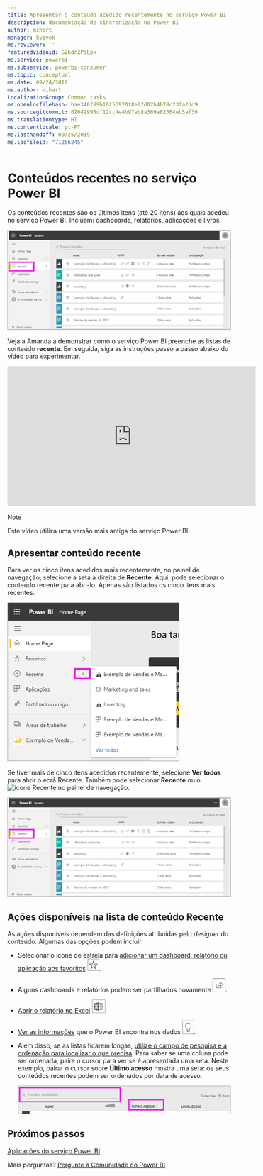 ```yaml
---
title: Apresentar o conteúdo acedido recentemente no serviço Power BI
description: documentação de sincronização no Power BI
author: mihart
manager: kvivek
ms.reviewer: ''
featuredvideoid: G26dr2PsEpk
ms.service: powerbi
ms.subservice: powerbi-consumer
ms.topic: conceptual
ms.date: 09/24/2019
ms.author: mihart
LocalizationGroup: Common tasks
ms.openlocfilehash: bae340f89b10253920f8e22d02b4b78c23fa2dd9
ms.sourcegitcommit: 02042995df12cc4e4b97eb8a369e62364eb5af36
ms.translationtype: HT
ms.contentlocale: pt-PT
ms.lasthandoff: 09/25/2019
ms.locfileid: "71256245"
---
```

# <a name="recent-content-in-the-power-bi-service"></a>Conteúdos **recentes** no serviço Power BI
Os conteúdos recentes são os últimos itens (até 20 itens) aos quais acedeu no serviço Power BI.  Incluem: dashboards, relatórios, aplicações e livros.

![Janela Conteúdo recente](./media/end-user-recent/power-bi-recent.png)

Veja a Amanda a demonstrar como o serviço Power BI preenche as listas de conteúdo **recente**. Em seguida, siga as instruções passo a passo abaixo do vídeo para experimentar.

<iframe width="560" height="315" src="https://www.youtube.com/embed/G26dr2PsEpk" frameborder="0" allowfullscreen></iframe>

> [!NOTE]
> Este vídeo utiliza uma versão mais antiga do serviço Power BI.

## <a name="display-recent-content"></a>Apresentar conteúdo recente
Para ver os cinco itens acedidos mais recentemente, no painel de navegação, selecione a seta à direita de **Recente**.  Aqui, pode selecionar o conteúdo recente para abri-lo. Apenas são listados os cinco itens mais recentes.

![Lista de opções Conteúdo recente](./media/end-user-recent/power-bi-recent-flyout.png)

Se tiver mais de cinco itens acedidos recentemente, selecione **Ver todos** para abrir o ecrã Recente. Também pode selecionar **Recente** ou o ![ícone Recente](./media/end-user-recent/power-bi-icon.png) no painel de navegação.

![apresentar todo o conteúdo recente](./media/end-user-recent/power-bi-recent.png)

## <a name="actions-available-from-the-recent-content-list"></a>Ações disponíveis na lista de conteúdo **Recente**
As ações disponíveis dependem das definições atribuídas pelo *designer* do conteúdo. Algumas das opções podem incluir:
* Selecionar o ícone de estrela para [adicionar um dashboard, relatório ou aplicação aos favoritos](end-user-favorite.md) ![ícone de estrela](./media/end-user-shared-with-me/power-bi-star-icon.png).
* Alguns dashboards e relatórios podem ser partilhados novamente  ![ícone Partilhar](./media/end-user-shared-with-me/power-bi-share-icon-new.png).
* [Abrir o relatório no Excel](end-user-export.md) ![ícone Exportar para Excel](./media/end-user-shared-with-me/power-bi-excel.png) 
* [Ver as informações](end-user-insights.md) que o Power BI encontra nos dados ![ícone de informações](./media/end-user-shared-with-me/power-bi-insights.png).
* Além disso, se as listas ficarem longas, [utilize o campo de pesquisa e a ordenação para localizar o que precisa](end-user-search-sort.md). Para saber se uma coluna pode ser ordenada, paire o cursor para ver se é apresentada uma seta. Neste exemplo, pairar o cursor sobre **Último acesso** mostra uma seta: os seus conteúdos recentes podem ser ordenados por data de acesso. 

    ![ordenar todo o conteúdo recente](./media/end-user-recent/power-bi-recent-sort.png)


## <a name="next-steps"></a>Próximos passos
[Aplicações do serviço Power BI](end-user-apps.md)

Mais perguntas? [Pergunte à Comunidade do Power BI](http://community.powerbi.com/)


